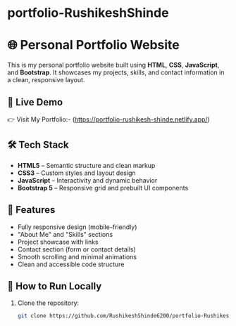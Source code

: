# portfolio-RushikeshShinde
# 🌐 Personal Portfolio Website

This is my personal portfolio website built using **HTML**, **CSS**, **JavaScript**, and **Bootstrap**. It showcases my projects, skills, and contact information in a clean, responsive layout.

## 🔗 Live Demo

👉 Visit My Portfolio:- (https://portfolio-rushikesh-shinde.netlify.app/)

## 🛠️ Tech Stack

* **HTML5** – Semantic structure and clean markup
* **CSS3** – Custom styles and layout design
* **JavaScript** – Interactivity and dynamic behavior
* **Bootstrap 5** – Responsive grid and prebuilt UI components

## 🎯 Features

* Fully responsive design (mobile-friendly)
* "About Me" and "Skills" sections
* Project showcase with links
* Contact section (form or contact details)
* Smooth scrolling and minimal animations
* Clean and accessible code structure

## 🚀 How to Run Locally

1. Clone the repository:

   ```bash
   git clone https://github.com/RushikeshShinde6200/portfolio-RushikeshShinde.git
   ```

